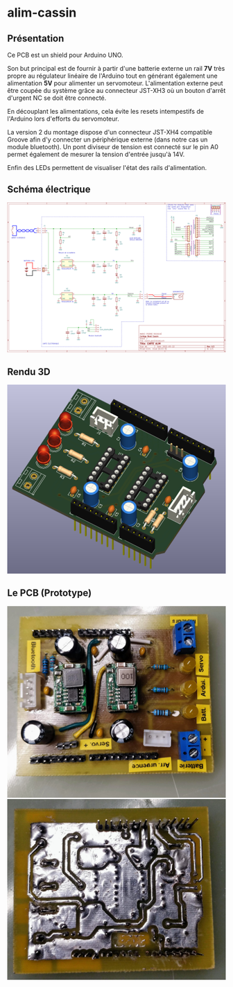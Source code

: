 # alim-cassin
## Présentation
Ce PCB est un shield pour Arduino UNO.

Son but principal est de fournir à partir d'une batterie externe un rail **7V** très propre au régulateur linéaire de l'Arduino tout en générant également une alimentation **5V** pour alimenter un servomoteur. L'alimentation externe peut être coupée du système grâce au connecteur JST-XH3 où un bouton d'arrêt d'urgent NC se doit être connecté.

En découplant les alimentations, cela évite les resets intempestifs de l'Arduino lors d'efforts du servomoteur.

La version 2 du montage dispose d'un connecteur JST-XH4 compatible Groove afin d'y connecter un périphérique externe (dans notre cas un module bluetooth).
Un pont diviseur de tension est connecté sur le pin A0 permet également de mesurer la tension d'entrée jusqu'à 14V.

Enfin des LEDs permettent de visualiser l'état des rails d'alimentation.


## Schéma électrique
![schematic](https://github.com/guigur/alim-cassin/blob/main/images/cassin_pwr2.png "Schéma électrique du PCB")

## Rendu 3D
![3D render of PCB](https://github.com/guigur/alim-cassin/blob/main/images/3d_kicad.png "Rendu 3D du PCB")

## Le PCB (Prototype)
![Front of PCB](https://github.com/guigur/alim-cassin/blob/main/images/front.jpg "Face du dessus du PCB")
![Back of PCB](https://github.com/guigur/alim-cassin/blob/main/images/back.jpg "Face du dessous du PCB")

